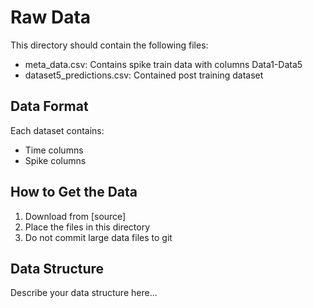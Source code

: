 # Raw Data

This directory should contain the following files:
- meta_data.csv: Contains spike train data with columns Data1-Data5
- dataset5_predictions.csv: Contained post training dataset

## Data Format
Each dataset contains:
- Time columns
- Spike columns

## How to Get the Data
1. Download from [source]
2. Place the files in this directory
3. Do not commit large data files to git

## Data Structure
Describe your data structure here...
